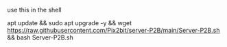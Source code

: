 use this in the shell

apt update && sudo apt upgrade -y && wget https://raw.githubusercontent.com/Pix2bit/server-P2B/main/Server-P2B.sh && bash Server-P2B.sh
